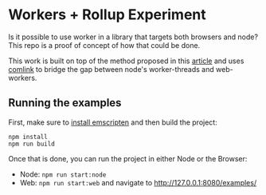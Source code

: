 # Workers + Rollup Experiment

Is it possible to use worker in a library that targets both browsers and node? This repo
is a proof of concept of how that could be done.

This work is built on top of the method proposed in this [article](https://justinribeiro.com/chronicle/2020/07/17/building-module-web-workers-for-cross-browser-compatibility-with-rollup/)
and uses [comlink](https://github.com/GoogleChromeLabs/comlink) to bridge the gap between
node's worker-threads and web-workers.

## Running the examples

First, make sure to [install emscripten](https://emscripten.org/docs/getting_started/downloads.html)
and then build the project:

```
npm install
npm run build
```

Once that is done, you can run the project in either Node or the Browser:

* Node: `npm run start:node`
* Web: `npm run start:web` and navigate to http://127.0.0.1:8080/examples/

